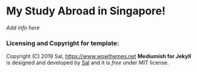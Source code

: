 # My Study Abroad in Singapore!

*Add info here*

### Licensing and Copyright for template:

Copyright (C) 2019 Sal, https://www.wowthemes.net
**Mediumish for Jekyll** is designed and developed by [Sal](https://www.wowthemes.net) and it is *free* under MIT license. 
